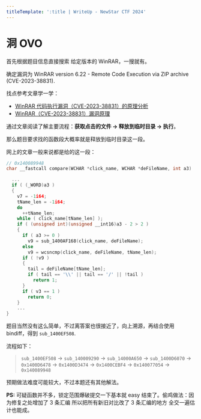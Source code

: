 ```yaml
---
titleTemplate: ':title | WriteUp - NewStar CTF 2024'
---
```

<script setup>
import Container from '@/components/docs/Container.vue'
</script>

# 洞 OVO

首先根据题目信息直接搜索 给定版本的 WinRAR，一搜就有。

确定漏洞为 WinRAR version 6.22 - Remote Code Execution via ZIP archive (CVE-2023-38831).

找点参考文章学一学：

- [WinRAR 代码执行漏洞（CVE-2023-38831）的原理分析](https://www.cnblogs.com/GoodFish-/p/17715977.html)
- [WinRAR（CVE-2023-38831）漏洞原理](https://mp.weixin.qq.com/s?__biz=MjM5NTc2MDYxMw==&mid=2458544969&idx=1&sn=473822d99738dc8c20cf0c7df866adea)

通过文章阅读了解主要流程：<strong>获取点击的文件 → 释放到临时目录 → 执行</strong>。

那么题目要求找的函数段大概率就是释放到临时目录这一段。

网上的文章一般来说都是给的这一段：

```c
// 0x140089948
char __fastcall compare(WCHAR *click_name, WCHAR *deFileName, int a3)

  ...
  if ( (_WORD)a3 )
  {
    v7 = -1i64;
    tName_len = -1i64;
    do
      ++tName_len;
    while ( click_name[tName_len] );
    if ( (unsigned int)(unsigned __int16)a3 - 2 > 2 )
    {
      if ( a3 >= 0 )
        v9 = sub_1400AF168(click_name, deFileName);
      else
        v9 = wcsncmp(click_name, deFileName, tName_len);
      if ( !v9 )
      {
        tail = deFileName[tName_len];
        if ( tail == '\\' || tail == '/' || !tail )
          return 1;
      }
      if ( v3 == 1 )
        return 0;
    }
    ...
}
```

题目当然没有这么简单，不过离答案也很接近了，向上溯源，再结合使用 bindiff，得到 `sub_1400EF508`.

流程如下：

> `sub_1400EF508` -> `sub_140009290` -> `sub_14000A650` -> `sub_1400D6070` -> `0x1400D6478` -> `0x1400D3474` -> `0x1400CEBF4` -> `0x140077054` -> `0x140089948`

<Container type='quote'>

预期做法难度可能较大，不过本题还有其他解法。

**PS:** 可疑函数并不多，锁定范围爆破提交一下基本就 easy 结束了。偷鸡做法：因为修复之处增加了 3 条汇编 所以把所有新旧对比改了 3 条汇编的地方 全交一遍估计也能成。
</Container>
